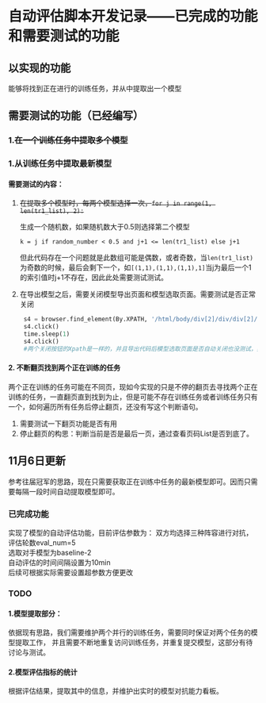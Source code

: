 # 自动评估脚本开发记录——已完成的功能和需要测试的功能

## 以实现的功能

能够将找到正在进行的训练任务，并从中提取出一个模型

## 需要测试的功能（已经编写）

### 1.~~在一个训练任务中提取多个模型~~
### 1.从训练任务中提取最新模型

#### 需要测试的内容：

1. ~~在提取多个模型时，每两个模型选择一次，`for j in range(1, len(tr1_list), 2):`~~

   生成一个随机数，如果随机数大于0.5则选择第二个模型

   `k = j if random_number < 0.5 and j+1 <= len(tr1_list) else j+1`

   但此代码存在一个问题就是此数组可能是偶数，或者奇数，当`len(tr1_list)`为奇数的时候，最后会剩下一个，如`[(1,1),(1,1),(1,1),1]`当j为最后一个1的索引值时j+1不存在，因此此处需要测试测试。

2. 在导出模型之后，需要关闭模型导出页面和模型选取页面。需要测试是否正常关闭

   ```python
    s4 = browser.find_element(By.XPATH, '/html/body/div[2]/div/div[2]/div/div/div[1]/div/button/span/svg')       
    s4.click()
    time.sleep(1)    
    s4.click()
    #两个关闭按钮的Xpath是一样的，并且导出代码后模型选取页面是否自动关闭也没测试，如果自动关闭那只需要关闭一次，而不是两次。
   ```

#### 2. 不断翻页找到两个正在训练的任务

两个正在训练的任务可能在不同页，现如今实现的只是不停的翻页去寻找两个正在训练的任务，一直翻页直到找到为止，但是可能不存在训练任务或者训练任务只有一个，如何遍历所有任务后停止翻页，还没有写这个判断语句。

1. 需要测试一下翻页功能是否有用
2. 停止翻页的构思：判断当前是否是最后一页，通过查看页码List是否到底了。



## 11月6日更新
参考往届冠军的思路，现在只需要获取正在训练中任务的最新模型即可。因而只需要每隔一段时间自动提取模型即可。
### 已完成功能
实现了模型的自动评估功能，目前评估参数为：
双方均选择三种阵容进行对抗，\
评估轮数eval_num=5\
选取对手模型为baseline-2\
自动评估的时间间隔设置为10min\
后续可根据实际需要设置超参数方便更改
### TODO
#### 1.模型提取部分：
依据现有思路，我们需要维护两个并行的训练任务，需要同时保证对两个任务的模型提取工作，
并且需要不断地重复访问训练任务，并重复提交模型，这部分有待讨论与测试。
#### 2.模型评估指标的统计
根据评估结果，提取其中的信息，并维护出实时的模型对抗能力看板。
